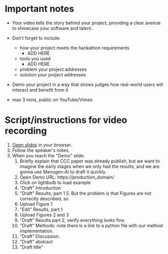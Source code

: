 # Important notes

* Your video tells the story behind your project, providing a clear avenue to showcase your software and talent.
* Don't forget to include: 
  * how your project meets the hackathon requirements
    * ADD HERE
  * tools you used
    * ADD HERE
  * problem your project addresses
  * solution your project addresses

* Demo your project in a way that shows judges how real-world users will interact and benefit from it
* max 3 mins, public on YouTube/Vimeo

# Script/instructions for video recording
1. [Open slides](https://docs.google.com/presentation/d/1EWl2aagf_7rIBvJQs8PgdJ-wy8qI0LZWFzd1npoDmqw/edit?usp=sharing) in your browser.
2. Follow the speaker's notes.
3. When you reach the "Demo" slide:
   1. Briefly explain that CCC paper was already publish, but we want to imagine the early stages when we only had the results, and we are gonna use Manugen-AI to draft it quickly.
   1. Open Demo URL: https://production_domain/
   2. Click on lightbulb to load example
   3. "Draft" Introduction
   4. "Draft" Results, part 1
      5. But the problem is that Figures are not correctly described, so
   1. Upload Figure 1
   2. "Edit" Results, part 1
   3. Upload Figures 2 and 3
   4. "Draft" Results part 2, verify everything looks fine.
   5. "Draft" Methods: note there is a link to a python file with our method implementation.
   6. "Draft" Discussion.
   9. "Draft" abstract
   10. "Draft title"

